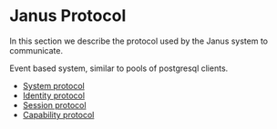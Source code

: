 # Janus Protocol
In this section we describe the protocol used by the Janus system to communicate.

Event based system, similar to pools of postgresql clients.

- [System protocol](10_system.md)
- [Identity protocol](20_identity.md)
- [Session protocol](30_session.md)
- [Capability protocol](40_capability.md)
